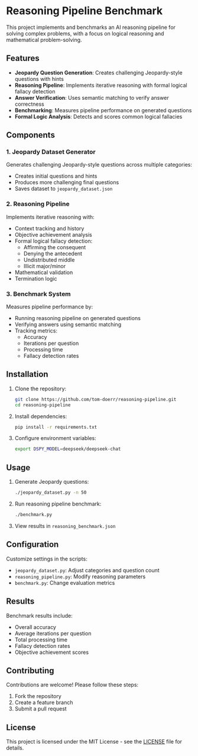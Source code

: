 # Reasoning Pipeline Benchmark

This project implements and benchmarks an AI reasoning pipeline for solving complex problems, with a focus on logical reasoning and mathematical problem-solving.

## Features

- **Jeopardy Question Generation**: Creates challenging Jeopardy-style questions with hints
- **Reasoning Pipeline**: Implements iterative reasoning with formal logical fallacy detection
- **Answer Verification**: Uses semantic matching to verify answer correctness
- **Benchmarking**: Measures pipeline performance on generated questions
- **Formal Logic Analysis**: Detects and scores common logical fallacies

## Components

### 1. Jeopardy Dataset Generator
Generates challenging Jeopardy-style questions across multiple categories:
- Creates initial questions and hints
- Produces more challenging final questions
- Saves dataset to `jeopardy_dataset.json`

### 2. Reasoning Pipeline
Implements iterative reasoning with:
- Context tracking and history
- Objective achievement analysis
- Formal logical fallacy detection:
  - Affirming the consequent
  - Denying the antecedent
  - Undistributed middle
  - Illicit major/minor
- Mathematical validation
- Termination logic

### 3. Benchmark System
Measures pipeline performance by:
- Running reasoning pipeline on generated questions
- Verifying answers using semantic matching
- Tracking metrics:
  - Accuracy
  - Iterations per question
  - Processing time
  - Fallacy detection rates

## Installation

1. Clone the repository:
   ```bash
   git clone https://github.com/tom-doerr/reasoning-pipeline.git
   cd reasoning-pipeline
   ```

2. Install dependencies:
   ```bash
   pip install -r requirements.txt
   ```

3. Configure environment variables:
   ```bash
   export DSPY_MODEL=deepseek/deepseek-chat
   ```

## Usage

1. Generate Jeopardy questions:
   ```bash
   ./jeopardy_dataset.py -n 50
   ```

2. Run reasoning pipeline benchmark:
   ```bash
   ./benchmark.py
   ```

3. View results in `reasoning_benchmark.json`

## Configuration

Customize settings in the scripts:
- `jeopardy_dataset.py`: Adjust categories and question count
- `reasoning_pipeline.py`: Modify reasoning parameters
- `benchmark.py`: Change evaluation metrics

## Results

Benchmark results include:
- Overall accuracy
- Average iterations per question
- Total processing time
- Fallacy detection rates
- Objective achievement scores

## Contributing

Contributions are welcome! Please follow these steps:
1. Fork the repository
2. Create a feature branch
3. Submit a pull request

## License

This project is licensed under the MIT License - see the [LICENSE](LICENSE) file for details.
